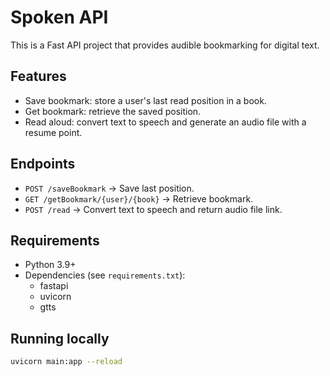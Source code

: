 #  Spoken API
 

This is a Fast API project that provides audible bookmarking for digital text.

## Features
- Save bookmark: store a user's last read position in a book.
- Get bookmark: retrieve the saved position.
- Read aloud: convert text to speech and generate an audio file with a resume point.

## Endpoints
- `POST /saveBookmark` → Save last position.
- `GET /getBookmark/{user}/{book}` → Retrieve bookmark.
- `POST /read` → Convert text to speech and return audio file link.

## Requirements
- Python 3.9+
- Dependencies (see `requirements.txt`):
  - fastapi
  - uvicorn
  - gtts

## Running locally
```bash
uvicorn main:app --reload
